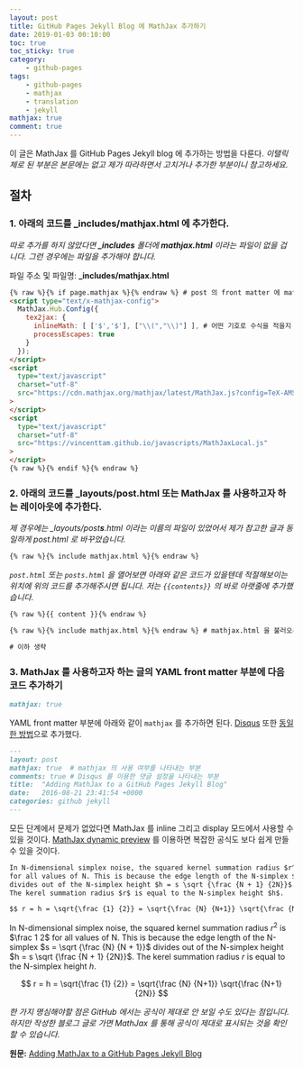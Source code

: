```yaml
---
layout: post
title: GitHub Pages Jekyll Blog 에 MathJax 추가하기
date: 2019-01-03 00:10:00
toc: true
toc_sticky: true
category:
    - github-pages
tags: 
    - github-pages
    - mathjax
    - translation
    - jekyll
mathjax: true
comment: true
---
```


이 글은 MathJax 를 GitHub Pages Jekyll blog 에 추가하는 방법을 다룬다. *이탤릭체로 된 부분은 본문에는 없고 제가 따라하면서 고치거나 추가한 부분이니 참고하세요.*

## 절차

### 1. 아래의 코드를 **_includes/mathjax.html** 에 추가한다.

*따로 추가를 하지 않았다면 **_includes** 폴더에 **mathjax.html** 이라는 파일이 없을 겁니다.
그런 경우에는 파일을 추가해야 합니다.*

파일 주소 및 파일명: **_includes/mathjax.html**

```html
{% raw %}{% if page.mathjax %}{% endraw %} # post 의 front matter 에 mathjax 항목의 값에 따라 MathJax 를 불러올 지를 결정하는 부분
<script type="text/x-mathjax-config">
  MathJax.Hub.Config({
    tex2jax: {
      inlineMath: [ ['$','$'], ["\\(","\\)"] ], # 어떤 기호로 수식을 적을지 정하는 부분
      processEscapes: true
    }
  });
</script>
<script
  type="text/javascript"
  charset="utf-8"
  src="https://cdn.mathjax.org/mathjax/latest/MathJax.js?config=TeX-AMS-MML_HTMLorMML"
>
</script>
<script
  type="text/javascript"
  charset="utf-8"
  src="https://vincenttam.github.io/javascripts/MathJaxLocal.js"
>
</script>
{% raw %}{% endif %}{% endraw %}
```

### 2. 아래의 코드를 **_layouts/post.html** 또는 MathJax 를 사용하고자 하는 레이아웃에 추가한다.

*제 경우에는 _layouts/post**s**.html 이라는 이름의 파일이 있었어서 제가 참고한 글과 동일하게 post.html 로 바꾸었습니다.* 

```html
{% raw %}{% include mathjax.html %}{% endraw %}
```

*`post.html` 또는 `posts.html` 을 열어보면 아래와 같은 코드가 있을텐데 적절해보이는 위치에 위의 코드를 추가해주시면 됩니다.
저는 `{{contents}}` 의 바로 아랫줄에 추가했습니다.*

```html
{% raw %}{{ content }}{% endraw %}

{% raw %}{% include mathjax.html %}{% endraw %} # mathjax.html 을 불러오는 부분

# 이하 생략
```

### 3. MathJax 를 사용하고자 하는 글의 YAML front matter 부분에 다음 코드 추가하기

```markdown
mathjax: true
```

YAML front matter 부분에 아래와 같이 `mathjax` 를 추가하면 된다. [Disqus](https://disqus.com/) 또한 [동일한 방법](https://sgeos.github.io/jekyll/disqus/2016/02/14/adding-disqus-to-a-jekyll-blog.html)으로 추가했다.

```markdown
---
layout: post
mathjax: true  # mathjax 의 사용 여부를 나타내는 부분
comments: true # Disqus 를 이용한 댓글 설정을 나타내는 부분
title:  "Adding MathJax to a GitHub Pages Jekyll Blog"
date:   2016-08-21 23:41:54 +0000
categories: github jekyll
---
```

모든 단계에서 문제가 없었다면 MathJax 를 inline 그리고 display 모드에서 사용할 수 있을 것이다.
[MathJax dynamic preview](https://cdn.mathjax.org/mathjax/latest/test/sample-dynamic-2.html) 를 이용하면 복잡한 공식도
보다 쉽게 만들 수 있을 것이다.

```markdown
In N-dimensional simplex noise, the squared kernel summation radius $r^2$ is $\frac 1 2$
for all values of N. This is because the edge length of the N-simplex $s = \sqrt {\frac {N} {N + 1}}$
divides out of the N-simplex height $h = s \sqrt {\frac {N + 1} {2N}}$.
The kerel summation radius $r$ is equal to the N-simplex height $h$.

$$ r = h = \sqrt{\frac {1} {2}} = \sqrt{\frac {N} {N+1}} \sqrt{\frac {N+1} {2N}} $$
```

In N-dimensional simplex noise, the squared kernel summation radius $r^2$ is $\frac 1 2$
for all values of N. This is because the edge length of the N-simplex $s = \sqrt {\frac {N} {N + 1}}$
divides out of the N-simplex height $h = s \sqrt {\frac {N + 1} {2N}}$.
The kerel summation radius $r$ is equal to the N-simplex height $h$.

$$ r = h = \sqrt{\frac {1} {2}} = \sqrt{\frac {N} {N+1}} \sqrt{\frac {N+1} {2N}} $$

*한 가지 명심해야할 점은 GitHub 에서는 공식이 제대로 안 보일 수도 있다는 점입니다.
하지만 작성한 블로그 글로 가면 MathJax 를 통해 공식이 제대로 표시되는 것을 확인할 수 있습니다.*

**원문:**
[Adding MathJax to a GitHub Pages Jekyll Blog](http://sgeos.github.io/github/jekyll/2016/08/21/adding_mathjax_to_a_jekyll_github_pages_blog.html)
